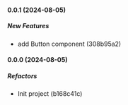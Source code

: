 #### 0.0.1 (2024-08-05)

##### New Features

- add Button component (308b95a2)

#### 0.0.0 (2024-08-05)

##### Refactors

- Init project (b168c41c)
